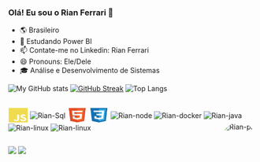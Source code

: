 ### Olá! Eu sou o Rian Ferrari 👋

- 🌎 Brasileiro
- 🌱 Estudando Power BI
- 📫 Contate-me no Linkedin: Rian Ferrari
- 😄 Pronouns: Ele/Dele
- 🎓 Análise e Desenvolvimento de Sistemas
    
 ![My GitHub stats](https://github-readme-stats.vercel.app/api?username=Rian-Ferrari&theme=chartreuse-dark&show_icons=true&hide_border=true&card_width=width="50%")
 [![GitHub Streak](https://streak-stats.demolab.com?user=Rian-Ferrari&hide_border=true&theme=chartreuse-dark)](https://git.io/streak-stats)
  ![Top Langs](https://github-readme-stats.vercel.app/api/top-langs/?username=Rian-Ferrari&theme=chartreuse-dark&layout=compact&show_icons=true&hide_border=true&card_width=250)

<div style="display: inline_block"><br>
  <img align="center" alt="Rian-Js" height="30" width="40" src="https://raw.githubusercontent.com/devicons/devicon/master/icons/javascript/javascript-plain.svg"/>
  <img align="center" alt="Rian-Sql" height="30" width="40" src="https://cdn.jsdelivr.net/gh/devicons/devicon/icons/mysql/mysql-original.svg"/>
  <img align="center" alt="Rian-HTML" height="30" width="40" src="https://raw.githubusercontent.com/devicons/devicon/master/icons/html5/html5-original.svg"/>
  <img align="center" alt="Rian-CSS" height="30" width="40" src="https://raw.githubusercontent.com/devicons/devicon/master/icons/css3/css3-original.svg"/>
  <img align="center" alt="Rian-node" height="30" width="40" src="https://cdn.jsdelivr.net/gh/devicons/devicon/icons/nodejs/nodejs-original-wordmark.svg"/>
  <img align="center" alt="Rian-docker" height="30" width="40" src="https://cdn.jsdelivr.net/gh/devicons/devicon/icons/docker/docker-plain-wordmark.svg" />
  <img align="center" alt="Rian-java" height="30" width="40" src="https://cdn.jsdelivr.net/gh/devicons/devicon/icons/java/java-original-wordmark.svg" />
  <img align="center" alt="Rian-linux" height="30" width="40" src="https://cdn.jsdelivr.net/gh/devicons/devicon/icons/linux/linux-original.svg" />
  <img align="center" alt="Rian-linux" height="30" width="40" src="https://cdn.jsdelivr.net/gh/devicons/devicon/icons/git/git-original-wordmark.svg" />
  <img align="right" alt="Rian-pic" height="150" style="border-radius:50px;" src="https://i.pinimg.com/originals/b6/d4/f9/b6d4f97174e1b7513b1e7ef06bbd4bc3.jpg">      
</div>

##

<div>
  <a href="https://www.instagram.com/rianferrari37/" target="_blank"><img src="https://img.shields.io/badge/-Instagram-%23E4405F?style=for-the-badge&logo=instagram&logoColor=white" target="_blank"></a>
  <a href="https://www.linkedin.com/in/rian-ferrari-7a954620b" target="_blank"><img src="https://img.shields.io/badge/-LinkedIn-%230077B5?style=for-the-badge&logo=linkedin&logoColor=white" target="_blank"></a>
</div>

